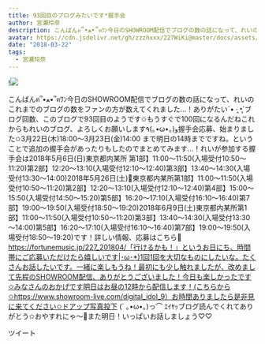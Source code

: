 ```yaml
---
title: 93回目のブログみたいです*握手会
author: 宮瀬玲奈
description: こんばんฅ՞•ﻌ•՞ฅﾜﾝ今日のSHOWROOM配信でブログの数の話になって、れいのこれまでのブログの数をファンの方が数えてくれました...！ありがたいˊ• ·̭ •̥`ブログ回数、このブログで93回目のようです✩もうすぐで100回...
avatar: https://cdn.jsdelivr.net/gh/zzzhxxx/227WiKi@master/docs/assets/photo/avatar/reina.jpg
date: "2018-03-22"
tags:
  - 宮瀬玲奈
---
```


!![](https://cdn.jsdelivr.net/gh/zzzhxxx/227WiKi-image@master/blog-image/reina-2018-03-22_1.jpg)


こんばんฅ՞•ﻌ•՞ฅﾜﾝ今日のSHOWROOM配信でブログの数の話になって、れいのこれまでのブログの数をファンの方が数えてくれました...！ありがたいˊ• ·̭ •̥`ブログ回数、このブログで93回目のようです✩もうすぐで100回になるんだねこれからもれいのブログ、よろしくお願いします٩(｡•ω•｡)و握手会応募、始まりました✩3月22日(木)18:00～3月23日(金)14:00 まで明日の14時までですね。ということで追加の握手会があったりもしたのでまとめてみます…！れいが参加する握手会は2018年5月6日(日)東京都内某所 第1部】11:00～11:50(入場受付10:50～11:20)第2部】12:20～13:10(入場受付12:10～12:40)第3部】13:40～14:30(入場受付13:30～14:00)2018年5月26日(土)🎂東京都内某所第1部】11:00～11:50(入場受付10:50～11:20)第2部】12:20～13:10(入場受付12:10～12:40)第4部】15:00～15:50(入場受付14:50～15:20)第5部】16:20～17:10(入場受付16:10～16:40)第7部】19:00～19:50(入場受付18:50～19:20)2018年6月9日(土)東京都内某所第1部】11:00～11:50(入場受付10:50～11:20)第3部】13:40～14:30(入場受付13:30～14:00)第5部】16:20～17:10(入場受付16:10～16:40)第7部】19:00～19:50(入場受付18:50～19:20)です！詳しい情報、応募はこちら🌟https://fortunemusic.jp/227_201804/「行けるかも！」というお日にち、時間帯にご応募いただけたら嬉しいです|･ω･*)1回1回を大切なものにしたいな。たくさんお話したいです。一緒に楽しもうね！最初にも少し触れましたが、改めまして先程のSHOWROOM配信、ありがとうございました！今日も楽しかったです✩みなさんのおかげです明日はお昼の12時から配信します！(こちらから✩https://www.showroom-live.com/digital_idol_9）お時間ありましたら是非見に来てください✩ドアップ写真投下 (´ ｡•ω•｡)っ⌒ ｴｲﾔｯブログ読んでくれてありがとう✩おやすれにゃ～💓また明日！いっぱいお話しましょう♡♡


ツイート



